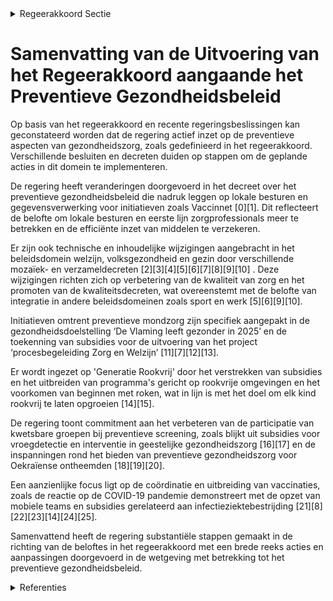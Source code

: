 

<details>
        <summary>Regeerakkoord Sectie </summary>
        <p>1.2.3.1 Preventie, gezondheidspromotie en vroegdetectie Beter voorkomen dan genezen. Preventie en vroegdetectie zijn speerpunten binnen het Vlaamse welzijns- en gezondheids-beleid. We herzien het Preventiedecreet met het oog op een efficiënte inzet van de verhoogde middelen en het realiseren van zo groot mogelijke gezondheidswinsten. Door de gezonde keuze de eenvoudigste te maken zetten we op een slimme manier in op preventie. In het decreet hanteren we als leidraad het gebruik van de inzichten van gedragswetenschappen (nudging). We versterken de rol van de lokale besturen en de eerstelijnszones. We betrekken ook de eerstelijnszorgberoepen bij preventieve campagnes. We verzamelen de werkende methodieken en zetten deze gericht in. We onderzoeken nieuwe onderbouwde inzichten in project-fase. Niet-werkende methodieken en acties worden stopgezet. We zorgen ervoor dat de uitvoerende partners voldoende inzetten op registratie, monitoring en gegevensuitwisse-ling. Het preventiebeleid moet meer tastbaar en meetbaar worden, zodat we de finaliteit van het beleid kunnen zien. We koppelen de middelen aan concrete doelstellingen en hun doelmatigheid. We (her)evalueren gezondheidsdoelstel-lingen die moeten inspelen op de actuele trends. In overleg met de partners op het werkveld en op basis van wetenschappelijke evidentie worden deze doelstellingen via voortgangsrapportages verder opgevolgd. We werken samen met de andere beleidsdo-meinen (Sport, Werk, Onderwijs, enz.) in het kader van preventief welzijnsbeleid. Een goede mondhygiëne wordt een nieuwe gezondheidsdoelstelling, zowel voor kinderen (via afspraken met de scholen) als voor mensen die verblijven in residentiële zorgsettings (kinderen, jongeren, ouderen). We zetten in het bijzonder ook in op het bereiken van kwetsbare groepen. We kunnen hiervoor mondhygiënisten inschakelen. We maken werk van de ‘Generatie Rookvrij’, waarbij elk kind geboren vanaf 2019 rookvrij kan opgroeien en niet begint met roken. Op basis van wetenschappelijk onderzoek gaan we na hoe we de preventieve kanker-screening (bijvoorbeeld borstkanker, darmkanker, huidkanker) en de vroegtijdige opsporing van zeldzame ziekten verder kunnen uitbreiden. We focussen hierbij in het bijzonder op het verbeteren van de participatie van kwetsbare groepen. We nemen concrete maatregelen om de verdere opmars van obesitas en diabetes tegen te gaan. We maken gebruik van geïntegreerde coaching programma’s (gewicht, roken, stress, beweging, enzo-voort) om mensen te helpen hun levens-wijze aan te passen. Een geïntegreerde aanpak van seksuele gezondheid moet voldoende aandacht krijgen binnen het gevoerde beleid. We zetten hierbij o.a. in op risicogroepen. We blijven het belang van het Vlaams vaccinatieschema voor de volksgezondheid sterk benadrukken. Daartoe dienen ouders sterk gesensibiliseerd te worden. Dat doen we met intensieve informatie- en sensibilise-ringscampagnes om de burgers te infor-meren over de meerwaarde van vaccinaties en we bestrijden fake news over de gezond-heidsrisico’s ervan. We gaan ook na welke bijkomende vaccinaties gezondheidsecono-misch relevant zijn voor de volksgezondheid. Op basis daarvan bekijken we of het Vlaams vaccinatieschema kan worden uitgebreid. We houden daarbij rekening met het advies van de Hoge Gezondheidsraad. We zorgen voor een betere registratie van griepvaccinatie zowel bij instellingen als bij bedrijven. Voor mensen die werken in de gezond-heidszorgsector of beroepsmatig veel in contact komen met kleine kinderen of andere risicogroepen is de vaccinatie extra belangrijk. Zij hebben een bijzondere verantwoordelijkheid tegenover hun pati-enten die extra kwetsbaar zijn. We drijven de vaccinatiegraad op. In het kader van preventie en gezondheids-bevordering leggen we meer klemtonen op een gezonde omgeving, waarbij milieu en natuur een meer prominente plaats krijgt. Hiervoor is overleg en afstemming nodig met het beleidsdomein Omgeving. Ook een gezonde woon- en schoolomgeving verdienen hierbij de nodige aandacht. </p>
        </details> 

# Samenvatting van de Uitvoering van het Regeerakkoord aangaande het Preventieve Gezondheidsbeleid

Op basis van het regeerakkoord en recente regeringsbeslissingen kan geconstateerd worden dat de regering actief inzet op de preventieve aspecten van gezondheidszorg, zoals gedefinieerd in het regeerakkoord. Verschillende besluiten en decreten duiden op stappen om de geplande acties in dit domein te implementeren.

De regering heeft veranderingen doorgevoerd in het decreet over het preventieve gezondheidsbeleid die nadruk leggen op lokale besturen en gegevensverwerking voor initiatieven zoals Vaccinnet \[0\]\[1\]. Dit reflecteert de belofte om lokale besturen en eerste lijn zorgprofessionals meer te betrekken en de efficiënte inzet van middelen te verzekeren.

Er zijn ook technische en inhoudelijke wijzigingen aangebracht in het beleidsdomein welzijn, volksgezondheid en gezin door verschillende mozaïek- en verzameldecreten \[2\]\[3\]\[4\]\[5\]\[6\]\[7\]\[8\]\[9\]\[10\] . Deze wijzigingen richten zich op verbetering van de kwaliteit van zorg en het promoten van de kwaliteitsdecreten, wat overeenstemt met de belofte van integratie in andere beleidsdomeinen zoals sport en werk \[5\]\[6\]\[9\]\[10\].

Initiatieven omtrent preventieve mondzorg zijn specifiek aangepakt in de gezondheidsdoelstelling ‘De Vlaming leeft gezonder in 2025’ en de toekenning van subsidies voor de uitvoering van het project ‘procesbegeleiding Zorg en Welzijn’ \[11\]\[7\]\[12\]\[13\].

Er wordt ingezet op 'Generatie Rookvrij' door het verstrekken van subsidies en het uitbreiden van programma's gericht op rookvrije omgevingen en het voorkomen van beginnen met roken, wat in lijn is met het doel om elk kind rookvrij te laten opgroeien \[14\]\[15\].

De regering toont commitment aan het verbeteren van de participatie van kwetsbare groepen bij preventieve screening, zoals blijkt uit subsidies voor vroegdetectie en interventie in geestelijke gezondheidszorg \[16\]\[17\] en de inspanningen rond het bieden van preventieve gezondheidszorg voor Oekraïense ontheemden \[18\]\[19\]\[20\].

Een aanzienlijke focus ligt op de coördinatie en uitbreiding van vaccinaties, zoals de reactie op de COVID-19 pandemie demonstreert met de opzet van mobiele teams en subsidies gerelateerd aan infectieziektebestrijding \[21\]\[8\]\[22\]\[23\]\[14\]\[24\]\[25\].

Samenvattend heeft de regering substantiële stappen gemaakt in de richting van de beloftes in het regeerakkoord met een brede reeks acties en aanpassingen doorgevoerd in de wetgeving met betrekking tot het preventieve gezondheidsbeleid.

<details>
        <summary> Referenties</summary>
        **[\[0\]](http://themis.vlaanderen.be/id/nieuwsbericht/650400323605E1AC863BF38A)** : **(2023-09-15)** Wijziging decreet preventieve gezondheidsbeleid Voorontwerp van decreet tot wijziging van het decreet van 21 november 2003 betreffende het preventieve gezondheidsbeleid, wat betreft de lokale besturen... 

**[\[1\]](http://themis.vlaanderen.be/id/nieuwsbericht/6448C726CA1CB15B58CF5150)** : **(2023-04-28)** Wijziging decreet preventieve gezondheidsbeleid Voorontwerp van decreet tot wijziging van het decreet van 21 november 2003 betreffende het preventieve gezondheidsbeleid, wat betreft de lokale besturen... 

**[\[2\]](http://themis.vlaanderen.be/id/nieuwsbericht/641D56DD3335D329E25EDACF)** : **(2023-03-24)** Mozaïekdecreet beleidsdomein Welzijn, Volksgezondheid en Gezin Voorontwerp van decreet houdende diverse bepalingen over het beleidsdomein Welzijn, Volksgezondheid en Gezin  De Vlaamse Regering hecht h... 

**[\[3\]](http://themis.vlaanderen.be/id/nieuwsbericht/647733368E8235823F6B8A95)** : **(2023-06-02)** Mozaïekdecreet beleidsdomein Welzijn, Volksgezondheid en Gezin Voorontwerp van decreet houdende diverse bepalingen over het beleidsdomein Welzijn, Volksgezondheid en Gezin  Na advies van de Vlaamse To... 

**[\[4\]](http://themis.vlaanderen.be/id/nieuwsbericht/650179F53605E1AC863BF01C)** : **(2023-09-15)** Mozaïekdecreet beleidsdomein Welzijn, Volksgezondheid en Gezin Ontwerpdecreet houdende diverse bepalingen over het beleidsdomein Welzijn, Volksgezondheid en Gezin  Na advies van de Raad van State hech... 

**[\[5\]](http://themis.vlaanderen.be/id/nieuwsbericht/6453BF10878C11494CF54312)** : **(2023-05-05)** Kwaliteitsdecreet beleidsdomein Welzijn, Volksgezondheid en Gezin (WVG) Bekrachtiging en afkondiging van het decreet over de kwaliteit van zorg in het beleidsdomein Welzijn, Volksgezondheid en Gezin, ... 

**[\[6\]](http://themis.vlaanderen.be/id/nieuwsbericht/63EC9A7B2E929B312AB5D9CE)** : **(2023-02-17)** Kwaliteitsdecreet beleidsdomein Welzijn, Volksgezondheid en Gezin (WVG) Ontwerpdecreet over de kwaliteit van zorg in het beleidsdomein Welzijn, Volksgezondheid en Gezin  Na het advies van de Raad van ... 

**[\[7\]](http://themis.vlaanderen.be/id/nieuwsbrief-info/633D3E96EB2A31D34EEC6008)** : **(2022-10-07)** Vlaams Instituut Gezond Leven vzw: verlenging project procesbegeleiding Zorg en Welzijn bij voeren preventief gezondheidsbeleid Ontwerpbesluit van de Vlaamse Regering tot verlenging van het besluit va... 

**[\[8\]](http://themis.vlaanderen.be/id/resource/62f0e770-4927-11ec-94bb-99a9d1e168fe)** : **(2020-09-25)** COVID-19: mobiele teams infectiebestrijding als tweedelijnsdefensie in een epidemie Voorontwerp van besluit van de Vlaamse Regering over mobiele teams infectieziektebestrijding als tweedelijnsdefensie... 

**[\[9\]](http://themis.vlaanderen.be/id/resource/2d6f8c00-4927-11ec-94bb-99a9d1e168fe)** : **(2020-10-09)** Verzameldecreet Welzijn, Volksgezondheid en Gezin: naamswijziging agentschappen Voorontwerp van decreet tot wijziging van diverse decreten over welzijn, volksgezondheid en gezin  Met het oog op een me... 

**[\[10\]](http://themis.vlaanderen.be/id/resource/cb6eabb0-4928-11ec-94bb-99a9d1e168fe)** : **(2020-06-26)** COVID-19: herverdeling provisie tijdelijke personeelsuitbreiding Infectieziektebestrijding door middel van mobiele teams Ontwerpbesluit van de Vlaamse Regering houdende de herverdeling van begrotingsa... 

**[\[11\]](http://themis.vlaanderen.be/id/nieuwsbericht/645B438F8E8235823F6B74C3)** : **(2023-05-12)** Herziening Vlaamse Gezondheidsdoelstelling ‘De Vlaming leeft gezonder in 2025’   De gezondheidsdoelstelling ‘De Vlaming leeft gezonder in 2025’ werd in 2016 geformuleerd met als doel de Vlaamse burger... 

**[\[12\]](http://themis.vlaanderen.be/id/nieuwsbrief-info/60ED570B364ED90008001424)** : **(2021-07-16)** COVID-19: wijziging preventiedecreet en decreet over de organisatie van het centrale en lokale contactonderzoek en de COVID-19-teams Ontwerpdecreet tot wijziging van het decreet van 21 november 2003 b... 

**[\[13\]](http://themis.vlaanderen.be/id/resource/a91b02a0-4925-11ec-94bb-99a9d1e168fe)** : **(2020-12-18)** Vlaams Instituut Gezond Leven vzw: wijziging subsidie procesbegeleiding van voorzieningen en diensten in Zorg en Welzijn bij het voeren van een preventief gezondheidsbeleid Ontwerpbesluit van de Vlaam... 

**[\[14\]](http://themis.vlaanderen.be/id/resource/017a7ec0-4927-11ec-94bb-99a9d1e168fe)** : **(2020-10-23)** Vlaams Instituut voor Gezondheidspromotie en Ziektepreventie (VIGEZ): verlenging subsidie project ‘Bewegen op Verwijzing’ Ontwerpbesluit van de Vlaamse Regering tot wijziging van het besluit van de Vl... 

**[\[15\]](http://themis.vlaanderen.be/id/resource/40edf240-492b-11ec-94bb-99a9d1e168fe)** : **(2019-12-20)** Sciensano: subsidie ontwikkeling en uitvoering preventiebarometer Ontwerpbesluit van de Vlaamse Regering tot toekenning van een subsidie aan Sciensano voor de ontwikkeling en uitvoering van een onderz... 

**[\[16\]](http://themis.vlaanderen.be/id/nieuwsbrief-info/638F35CDC2B90D4571CF757F)** : **(2022-12-09)** Subsidie programma 'Vroegdetectie en vroeginterventie' in de netwerken geestelijke gezondheidszorg voor kinderen en jongeren Zes ontwerpbesluiten Vlaamse Regering voor de financiering van het programm... 

**[\[17\]](http://themis.vlaanderen.be/id/nieuwsbrief-info/62A0887994D257C3524660DA)** : **(2022-06-10)** Subsidie programma vroegdetectie en vroeginterventie Zes ontwerpbesluiten van de Vlaamse Regering voor de financiering van het programma vroegdetectie en vroeginterventie in de netwerken geestelijke g... 

**[\[18\]](http://themis.vlaanderen.be/id/nieuwsbericht/652E41FB7FDB1A5D0782937D)** : **(2023-10-20)** Verderzetting van het preventief zorgaanbod aan de Oekraïense ontheemden in het jaar 2024   De oorlogssituatie in Oekraïne is nog niet voorbij en er wordt niet direct een kentering verwacht in dit oor... 

**[\[19\]](http://themis.vlaanderen.be/id/nieuwsbrief-info/6274C7B21C4A193816C3094A)** : **(2022-05-06)** Subsidie zorgverleners voor preventief zorgaanbod Oekraïense ontheemden A. Ontwerpbesluit van de Vlaamse Regering tot toekenning van een subsidie aan de VRGT om de tuberculose opvolging voor de Oekraï... 

**[\[20\]](http://themis.vlaanderen.be/id/nieuwsbericht/63D3857B17E4B551F4BD12F3)** : **(2023-01-27)** Verderzetten preventief zorgaanbod Oekraïense ontheemden: oprichting centraal zorgpunt aan Eurostation in Brussel en subsidie voor TB opvolging A. Ontwerp van “Memorandum of Understanding between The ... 

**[\[21\]](http://themis.vlaanderen.be/id/resource/58658350-4928-11ec-94bb-99a9d1e168fe)** : **(2020-07-10)** COVID-19: mobiele teams infectiebestrijding als tweedelijnsdefensie in een epidemie Voorontwerp van besluit van de Vlaamse Regering over mobiele teams infectieziektebestrijding als tweedelijnsdefensie... 

**[\[22\]](http://themis.vlaanderen.be/id/resource/a9434b20-4925-11ec-94bb-99a9d1e168fe)** : **(2020-12-18)** Verlenging project coaching van bedrijven voor het voeren van een preventief gezondheidsbeleid Ontwerpbesluit van de Vlaamse Regering tot wijziging van het besluit van de Vlaamse Regering van 16 decem... 

**[\[23\]](http://themis.vlaanderen.be/id/nieuwsbericht/64A3DB102D77B42474D4F695)** : **(2023-07-07)** Sciensano: subsidie tweede editie Preventiebarometer Ontwerpbesluit van de Vlaamse Regering tot toekenning van een subsidie aan Sciensano voor de uitvoering van de tweede editie van de Preventiebarome... 

**[\[24\]](http://themis.vlaanderen.be/id/nieuwsbrief-info/635115301EA6B745D23CC122)** : **(2022-10-21)** Preventieve gezondheidszorg: eenmalige subsidie stijgende loonkosten partnerorganisaties, organisaties met terreinwerking en Logo’s Ontwerpbesluit van de Vlaamse Regering tot toekenning van een eenmal... 

**[\[25\]](http://themis.vlaanderen.be/id/nieuwsbrief-info/6386223E86124BBA17062B62)** : **(2022-12-02)** Oproep erkenning en financiering Steunpunt voor Beleidsrelevant Onderzoek voor het thema 'Omgeving en Gezondheid' (2022-2027)   De Vlaamse Regering hecht haar goedkeuring aan het voorstel voor erkenni... 
        </details> 

